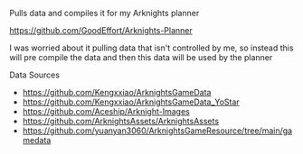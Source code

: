 Pulls data and compiles it for my Arknights planner

https://github.com/GoodEffort/Arknights-Planner

I was worried about it pulling data that isn't controlled by me, so instead this will pre compile the data and then this data will be used by the planner


 Data Sources
 - https://github.com/Kengxxiao/ArknightsGameData
 - https://github.com/Kengxxiao/ArknightsGameData_YoStar
 - https://github.com/Aceship/Arknight-Images
 - https://github.com/ArknightsAssets/ArknightsAssets
 - https://github.com/yuanyan3060/ArknightsGameResource/tree/main/gamedata
